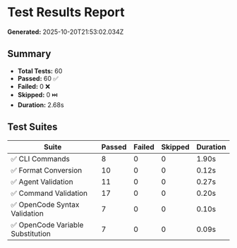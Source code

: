 # Test Results Report

**Generated:** 2025-10-20T21:53:02.034Z

## Summary

- **Total Tests:** 60
- **Passed:** 60 ✅
- **Failed:** 0 ❌
- **Skipped:** 0 ⏭️
- **Duration:** 2.68s

## Test Suites

| Suite | Passed | Failed | Skipped | Duration |
|-------|--------|--------|---------|----------|
| ✅ CLI Commands | 8 | 0 | 0 | 1.90s |
| ✅ Format Conversion | 10 | 0 | 0 | 0.12s |
| ✅ Agent Validation | 11 | 0 | 0 | 0.27s |
| ✅ Command Validation | 17 | 0 | 0 | 0.20s |
| ✅ OpenCode Syntax Validation | 7 | 0 | 0 | 0.10s |
| ✅ OpenCode Variable Substitution | 7 | 0 | 0 | 0.09s |
